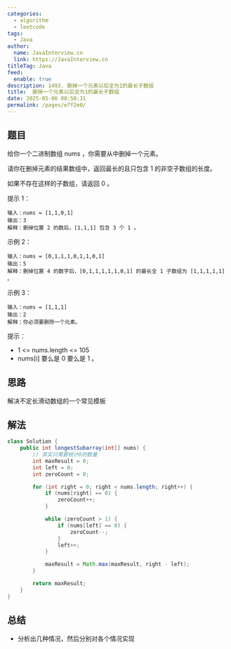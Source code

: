```yaml
---
categories: 
  - algorithm
  - leetcode
tags: 
  - Java
author: 
  name: JavaInterview.cn
  link: https://JavaInterview.cn
titleTag: Java
feed: 
  enable: true
description: 1493. 删掉一个元素以后全为1的最长子数组
title:  删掉一个元素以后全为1的最长子数组
date: 2025-05-06 08:58:31
permalink: /pages/e7f2e0/
---
```


## 题目
给你一个二进制数组 nums ，你需要从中删掉一个元素。

请你在删掉元素的结果数组中，返回最长的且只包含 1 的非空子数组的长度。

如果不存在这样的子数组，请返回 0 。



提示 1：

    输入：nums = [1,1,0,1]
    输出：3
    解释：删掉位置 2 的数后，[1,1,1] 包含 3 个 1 。
示例 2：

    输入：nums = [0,1,1,1,0,1,1,0,1]
    输出：5
    解释：删掉位置 4 的数字后，[0,1,1,1,1,1,0,1] 的最长全 1 子数组为 [1,1,1,1,1] 。
示例 3：

    输入：nums = [1,1,1]
    输出：2
    解释：你必须要删除一个元素。


提示：

* 1 <= nums.length <= 105
* nums[i] 要么是 0 要么是 1 。



## 思路

解决不定长滑动数组的一个常见模板



## 解法
```java
class Solution {
    public int longestSubarray(int[] nums) {
        // 其实只需要统计0的数量
        int maxResult = 0;
        int left = 0;
        int zeroCount = 0;

        for (int right = 0; right < nums.length; right++) {
            if (nums[right] == 0) {
                zeroCount++;
            }

            while (zeroCount > 1) {
                if (nums[left] == 0) {
                    zeroCount--;
                }
                left++;
            }

            maxResult = Math.max(maxResult, right - left);
        }

        return maxResult;
    }
}

```

## 总结

- 分析出几种情况，然后分别对各个情况实现 
